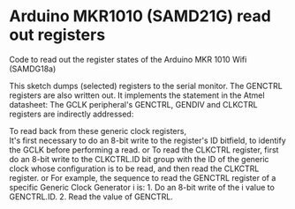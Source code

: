 # Arduino MKR1010 (SAMD21G) read out registers
 Code to read out the register states of the Arduino MKR 1010 Wifi (SAMDG18a)

This sketch dumps (selected) registers to the serial monitor.
The GENCTRL registers are also written out.
It implements the statement in the Atmel datasheet: 
The GCLK peripheral's GENCTRL, GENDIV and CLKCTRL registers are indirectly addressed:

To read back from these generic clock registers,  
It's first necessary to do an 8-bit write to the register's ID bitfield, to identify the GCLK before performing a read.
  or 
    To read the CLKCTRL register, first do an 8-bit write to the CLKCTRL.ID bit group with the ID of the generic clock whose
    configuration is to be read, and then read the CLKCTRL register.
  or
   For example, the sequence to read the GENCTRL register of a specific Generic Clock Generator i is:
     1. Do an 8-bit write of the i value to GENCTRL.ID.
     2. Read the value of GENCTRL.
